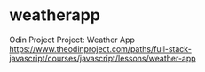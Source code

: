 # weatherapp

Odin Project
Project: Weather App
https://www.theodinproject.com/paths/full-stack-javascript/courses/javascript/lessons/weather-app
